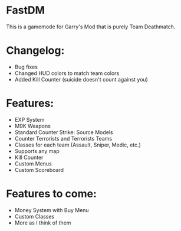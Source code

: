 # FastDM
This is a gamemode for Garry's Mod that is purely Team Deathmatch.

# Changelog:
- Bug fixes
- Changed HUD colors to match team colors
- Added Kill Counter (suicide doesn't count against you)

# Features:
- EXP System
- M9K Weapons
- Standard Counter Strike: Source Models
- Counter Terrorists and Terrorists Teams
- Classes for each team (Assault, Sniper, Medic, etc.)
- Supports any map
- Kill Counter
- Custom Menus
- Custom Scoreboard

# Features to come:
- Money System with Buy Menu
- Custom Classes
- More as I think of them
